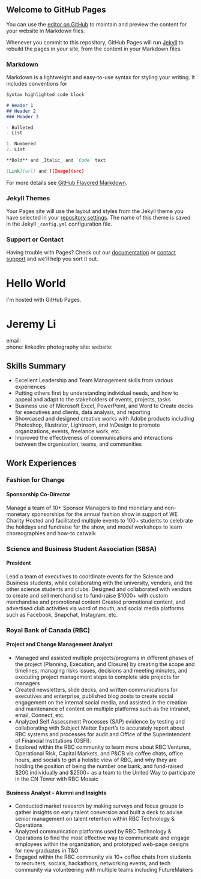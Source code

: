 ## Welcome to GitHub Pages

You can use the [editor on GitHub](https://github.com/j897li/j897li.github.io/edit/master/README.md) to maintain and preview the content for your website in Markdown files.

Whenever you commit to this repository, GitHub Pages will run [Jekyll](https://jekyllrb.com/) to rebuild the pages in your site, from the content in your Markdown files.

### Markdown

Markdown is a lightweight and easy-to-use syntax for styling your writing. It includes conventions for

```markdown
Syntax highlighted code block

# Header 1
## Header 2
### Header 3

- Bulleted
- List

1. Numbered
2. List

**Bold** and _Italic_ and `Code` text

[Link](url) and ![Image](src)
```

For more details see [GitHub Flavored Markdown](https://guides.github.com/features/mastering-markdown/).

### Jekyll Themes

Your Pages site will use the layout and styles from the Jekyll theme you have selected in your [repository settings](https://github.com/j897li/j897li.github.io/settings). The name of this theme is saved in the Jekyll `_config.yml` configuration file.

### Support or Contact

Having trouble with Pages? Check out our [documentation](https://help.github.com/categories/github-pages-basics/) or [contact support](https://github.com/contact) and we’ll help you sort it out.





# Hello World
I'm hosted with GitHub Pages.


# Jeremy Li 
email:  
phone: 
linkedin: 
photography site: 
website: 


## Skills Summary
- Excellent Leadership and Team Management skills from various experiences
- Putting others first by understanding individual needs, and how to appeal and adapt to the stakeholders of events, projects, tasks
- Business use of Microsoft Excel, PowerPoint, and Word to Create decks for executives and clients, data analysis, and reporting
- Showcased and designed creative works with Adobe products including Photoshop, Illustrator, Lightroom, and InDesign to promote organizations, events, freelance work, etc.
- Improved the effectiveness of communications and interactions between the organization, teams, and communities

## Work Experiences 
### Fashion for Change
#### Sponsorship Co-Director
  Manage a team of 10+ Sponsor Managers to find monetary and non-monetary sponsorships for the annual fashion show in support of WE Charity 
  Hosted and facilitated multiple events to 100+ students to celebrate the holidays and fundraise for the show, and model workshops to learn choreographies and how-to catwalk 


### Science and Business Student Association (SBSA)
#### President
  Lead a team of executives to coordinate events for the Science and Business students, while collaborating with the university, vendors, and the other science students and clubs.
  Designed and collaborated with vendors to create and sell merchandise to fund-raise $1000+ with custom merchandise and promotional content
  Created promotional content, and advertised club activities via word of mouth, and social media platforms such as Facebook, Snapchat, Instagram, etc.



### Royal Bank of Canada (RBC)
#### Project and Change Management Analyst
- Managed and assisted multiple projects/programs in different phases of the project (Planning, Execution, and Closure) by creating the scope and timelines, managing risks issues, decisions and meeting minutes, and executing project management steps to complete side projects for managers
- Created newsletters, slide decks, and written communications for executives and enterprise, published blog posts to create social engagement on the internal social media, and assisted in the creation and maintenance of content on multiple platforms such as the intranet, email, Connect, etc.
- Analyzed Self Assessment Processes (SAP) evidence by testing and collaborating with Subject Matter Expert’s to accurately report about RBC systems and processes for audit and Office of the Superintendent of Financial Institutions (OSFI).
- Explored within the RBC community to learn more about RBC Ventures, Operational Risk, Capital Markets, and P&CB via coffee chats, office hours, and socials to get a holistic view of RBC, and why they are holding the position of being the number one bank, and fund-raised $200 individually and $2500+ as a team to the United Way to participate in the CN Tower with RBC Mosaic

#### Business Analyst - Alumni and Insights 
- Conducted market research by making surveys and focus groups to gather insights on early talent conversion and built a deck to advise senior management on talent retention within RBC Technology & Operations
- Analyzed communication platforms used by RBC Technology & Operations to find the most effective way to communicate and engage employees within the organization, and prototyped web-page designs for new graduates in T&O
- Engaged within the RBC community via 10+ coffee chats from students to recruiters, socials, hackathons, networking events, and tech community via volunteering with multiple teams including FutureMakers
